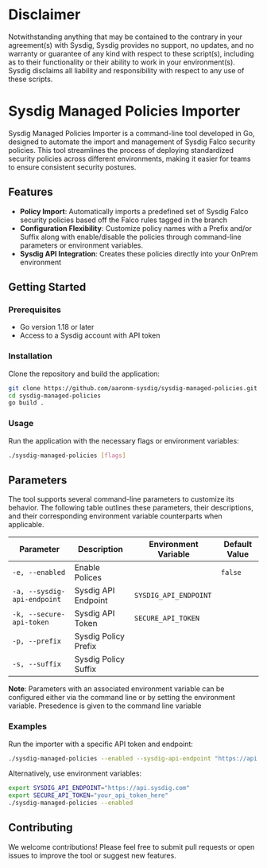 # Disclaimer
Notwithstanding anything that may be contained to the contrary in your agreement(s) with Sysdig, Sysdig provides no support, no updates, and no warranty or guarantee of any kind with respect to these script(s), including as to their functionality or their ability to work in your environment(s). Sysdig disclaims all liability and responsibility with respect to any use of these scripts.

# Sysdig Managed Policies Importer

Sysdig Managed Policies Importer is a command-line tool developed in Go, designed to automate the import and management of Sysdig Falco security policies. This tool streamlines the process of deploying standardized security policies across different environments, making it easier for teams to ensure consistent security postures.

## Features

- **Policy Import**: Automatically imports a predefined set of Sysdig Falco security policies based off the Falco rules tagged in the branch
- **Configuration Flexibility**: Customize policy names with a Prefix and/or Suffix along with enable/disable the policies through command-line parameters or environment variables.
- **Sysdig API Integration**: Creates these policies directly into your OnPrem environment

## Getting Started


### Prerequisites
- Go version 1.18 or later
- Access to a Sysdig account with API token

### Installation

Clone the repository and build the application:

```bash
git clone https://github.com/aaronm-sysdig/sysdig-managed-policies.git
cd sysdig-managed-policies
go build .
```

### Usage

Run the application with the necessary flags or environment variables:

```bash
./sysdig-managed-policies [flags]
```

## Parameters

The tool supports several command-line parameters to customize its behavior. The following table outlines these parameters, their descriptions, and their corresponding environment variable counterparts when applicable.

| Parameter              | Description                           | Environment Variable    | Default Value |
|------------------------|---------------------------------------|-------------------------|---------------|
| `-e, --enabled`        | Enable Polices                        |                         | `false`       |
| `-a, --sysdig-api-endpoint` | Sysdig API Endpoint              | `SYSDIG_API_ENDPOINT`   |               |
| `-k, --secure-api-token`   | Sysdig API Token                   | `SECURE_API_TOKEN`      |               |
| `-p, --prefix`         | Sysdig Policy Prefix                  |                         |               |
| `-s, --suffix`         | Sysdig Policy Suffix                  |                         |               |

**Note**: Parameters with an associated environment variable can be configured either via the command line or by setting the environment variable.  Presedence is given to the command line variable

### Examples

Run the importer with a specific API token and endpoint:

```bash
./sysdig-managed-policies --enabled --sysdig-api-endpoint "https://api.sysdig.com" --secure-api-token "your_api_token_here"
```

Alternatively, use environment variables:

```bash
export SYSDIG_API_ENDPOINT="https://api.sysdig.com"
export SECURE_API_TOKEN="your_api_token_here"
./sysdig-managed-policies --enabled
```

## Contributing

We welcome contributions! Please feel free to submit pull requests or open issues to improve the tool or suggest new features.
